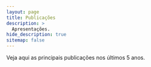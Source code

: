 ```yaml
---
layout: page
title: Publicações
description: >
  Apresentações.
hide_description: true
sitemap: false
---
```


Veja aqui as principais publicações nos últimos 5 anos.
